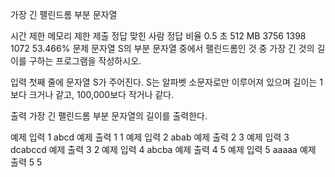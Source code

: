가장 긴 팰린드롬 부분 문자열

시간 제한	메모리 제한	제출	정답	맞힌 사람	정답 비율
0.5 초	512 MB	3756	1398	1072	53.466%
문제
문자열 S의 부분 문자열 중에서 팰린드롬인 것 중 가장 긴 것의 길이를 구하는 프로그램을 작성하시오.

입력
첫째 줄에 문자열 S가 주어진다. S는 알파벳 소문자로만 이루어져 있으며 길이는 1보다 크거나 같고, 100,000보다 작거나 같다.

출력
가장 긴 팰린드롬 부분 문자열의 길이를 출력한다.

예제 입력 1
abcd
예제 출력 1
1
예제 입력 2
abab
예제 출력 2
3
예제 입력 3
dcabccd
예제 출력 3
2
예제 입력 4
abcba
예제 출력 4
5
예제 입력 5
aaaaa
예제 출력 5
5